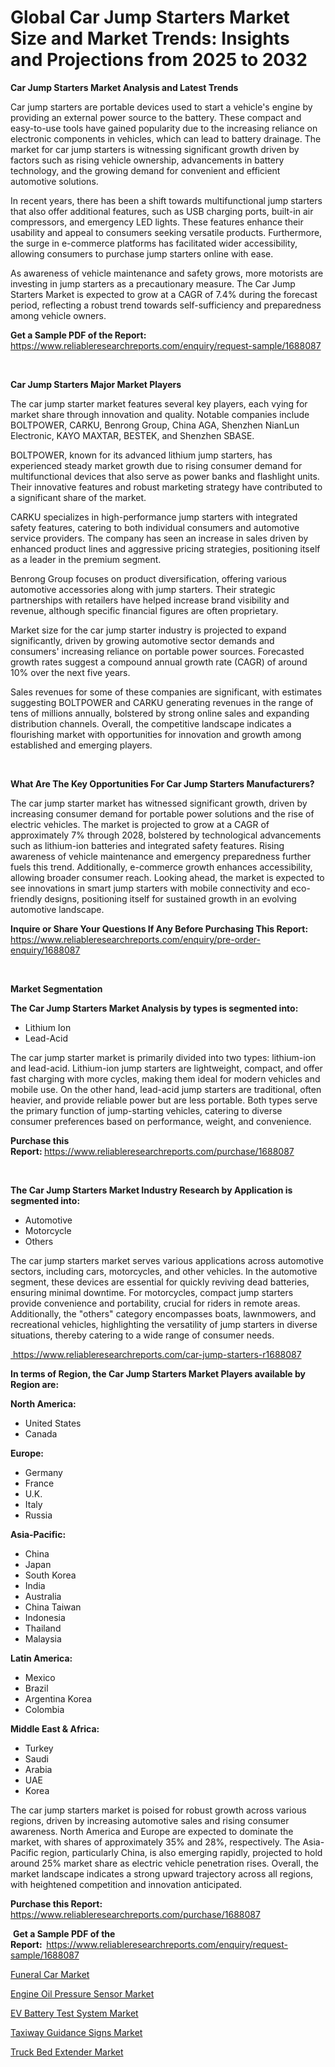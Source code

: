 <p><h1>Global Car Jump Starters Market Size and Market Trends: Insights and Projections from 2025 to 2032</h1></p><p><strong>Car Jump Starters Market Analysis and Latest Trends</strong></p>
<p><p>Car jump starters are portable devices used to start a vehicle's engine by providing an external power source to the battery. These compact and easy-to-use tools have gained popularity due to the increasing reliance on electronic components in vehicles, which can lead to battery drainage. The market for car jump starters is witnessing significant growth driven by factors such as rising vehicle ownership, advancements in battery technology, and the growing demand for convenient and efficient automotive solutions.</p><p>In recent years, there has been a shift towards multifunctional jump starters that also offer additional features, such as USB charging ports, built-in air compressors, and emergency LED lights. These features enhance their usability and appeal to consumers seeking versatile products. Furthermore, the surge in e-commerce platforms has facilitated wider accessibility, allowing consumers to purchase jump starters online with ease.</p><p>As awareness of vehicle maintenance and safety grows, more motorists are investing in jump starters as a precautionary measure. The Car Jump Starters Market is expected to grow at a CAGR of 7.4% during the forecast period, reflecting a robust trend towards self-sufficiency and preparedness among vehicle owners.</p></p>
<p><strong>Get a Sample PDF of the Report:&nbsp;</strong> <a href="https://www.reliableresearchreports.com/enquiry/request-sample/1688087?utm_campaign=34&utm_medium=2&utm_source=Github&utm_content=ia&utm_term=30032025&utm_id=car-jump-starters">https://www.reliableresearchreports.com/enquiry/request-sample/1688087</a></p>
<p>&nbsp;</p>
<p><strong>Car Jump Starters Major Market Players</strong></p>
<p><p>The car jump starter market features several key players, each vying for market share through innovation and quality. Notable companies include BOLTPOWER, CARKU, Benrong Group, China AGA, Shenzhen NianLun Electronic, KAYO MAXTAR, BESTEK, and Shenzhen SBASE. </p><p>BOLTPOWER, known for its advanced lithium jump starters, has experienced steady market growth due to rising consumer demand for multifunctional devices that also serve as power banks and flashlight units. Their innovative features and robust marketing strategy have contributed to a significant share of the market.</p><p>CARKU specializes in high-performance jump starters with integrated safety features, catering to both individual consumers and automotive service providers. The company has seen an increase in sales driven by enhanced product lines and aggressive pricing strategies, positioning itself as a leader in the premium segment.</p><p>Benrong Group focuses on product diversification, offering various automotive accessories along with jump starters. Their strategic partnerships with retailers have helped increase brand visibility and revenue, although specific financial figures are often proprietary.</p><p>Market size for the car jump starter industry is projected to expand significantly, driven by growing automotive sector demands and consumers' increasing reliance on portable power sources. Forecasted growth rates suggest a compound annual growth rate (CAGR) of around 10% over the next five years.</p><p>Sales revenues for some of these companies are significant, with estimates suggesting BOLTPOWER and CARKU generating revenues in the range of tens of millions annually, bolstered by strong online sales and expanding distribution channels. Overall, the competitive landscape indicates a flourishing market with opportunities for innovation and growth among established and emerging players.</p></p>
<p>&nbsp;</p>
<p><strong>What Are The Key Opportunities For Car Jump Starters Manufacturers?</strong></p>
<p><p>The car jump starter market has witnessed significant growth, driven by increasing consumer demand for portable power solutions and the rise of electric vehicles. The market is projected to grow at a CAGR of approximately 7% through 2028, bolstered by technological advancements such as lithium-ion batteries and integrated safety features. Rising awareness of vehicle maintenance and emergency preparedness further fuels this trend. Additionally, e-commerce growth enhances accessibility, allowing broader consumer reach. Looking ahead, the market is expected to see innovations in smart jump starters with mobile connectivity and eco-friendly designs, positioning itself for sustained growth in an evolving automotive landscape.</p></p>
<p><strong>Inquire or Share Your Questions If Any Before Purchasing This Report:</strong> <a href="https://www.reliableresearchreports.com/enquiry/pre-order-enquiry/1688087?utm_campaign=34&utm_medium=2&utm_source=Github&utm_content=ia&utm_term=30032025&utm_id=car-jump-starters">https://www.reliableresearchreports.com/enquiry/pre-order-enquiry/1688087</a></p>
<p>&nbsp;</p>
<p><strong>Market Segmentation</strong></p>
<p><strong>The Car Jump Starters Market Analysis by types is segmented into:</strong></p>
<p><ul><li>Lithium Ion</li><li>Lead-Acid</li></ul></p>
<p><p>The car jump starter market is primarily divided into two types: lithium-ion and lead-acid. Lithium-ion jump starters are lightweight, compact, and offer fast charging with more cycles, making them ideal for modern vehicles and mobile use. On the other hand, lead-acid jump starters are traditional, often heavier, and provide reliable power but are less portable. Both types serve the primary function of jump-starting vehicles, catering to diverse consumer preferences based on performance, weight, and convenience.</p></p>
<p><strong>Purchase this Report:&nbsp;</strong><a href="https://www.reliableresearchreports.com/purchase/1688087?utm_campaign=34&utm_medium=2&utm_source=Github&utm_content=ia&utm_term=30032025&utm_id=car-jump-starters">https://www.reliableresearchreports.com/purchase/1688087</a></p>
<p>&nbsp;</p>
<p><strong>The Car Jump Starters Market Industry Research by Application is segmented into:</strong></p>
<p><ul><li>Automotive</li><li>Motorcycle</li><li>Others</li></ul></p>
<p><p>The car jump starters market serves various applications across automotive sectors, including cars, motorcycles, and other vehicles. In the automotive segment, these devices are essential for quickly reviving dead batteries, ensuring minimal downtime. For motorcycles, compact jump starters provide convenience and portability, crucial for riders in remote areas. Additionally, the "others" category encompasses boats, lawnmowers, and recreational vehicles, highlighting the versatility of jump starters in diverse situations, thereby catering to a wide range of consumer needs.</p></p>
<p><a href="https://www.reliableresearchreports.com/car-jump-starters-r1688087?utm_campaign=34&utm_medium=2&utm_source=Github&utm_content=ia&utm_term=30032025&utm_id=car-jump-starters">&nbsp;https://www.reliableresearchreports.com/car-jump-starters-r1688087</a></p>
<p><strong>In terms of Region, the Car Jump Starters Market Players available by Region are:</strong></p>
<p>
    <p> <strong> North America: </strong>
        <ul>
            <li>United States</li>
            <li>Canada</li>
        </ul>
        </p> 
    <p> <strong> Europe: </strong>
        <ul>
            <li>Germany</li>
            <li>France</li>
            <li>U.K.</li>
            <li>Italy</li>
            <li>Russia</li>
        </ul>
        </p> 
    <p> <strong> Asia-Pacific: </strong>
        <ul>
            <li>China</li>
            <li>Japan</li>
            <li>South Korea</li>
            <li>India</li>
            <li>Australia</li>
            <li>China Taiwan</li>
            <li>Indonesia</li>
            <li>Thailand</li>
            <li>Malaysia</li>
        </ul>
        </p> 
    <p> <strong> Latin America: </strong>
        <ul>
            <li>Mexico</li>
            <li>Brazil</li>
            <li>Argentina Korea</li>
            <li>Colombia</li>
        </ul>
        </p> 
    <p> <strong> Middle East & Africa: </strong>
        <ul>
            <li>Turkey</li>
            <li>Saudi</li>
            <li>Arabia</li>
            <li>UAE</li>
            <li>Korea</li>
        </ul>
    </p>
    </p>
<p><p>The car jump starters market is poised for robust growth across various regions, driven by increasing automotive sales and rising consumer awareness. North America and Europe are expected to dominate the market, with shares of approximately 35% and 28%, respectively. The Asia-Pacific region, particularly China, is also emerging rapidly, projected to hold around 25% market share as electric vehicle penetration rises. Overall, the market landscape indicates a strong upward trajectory across all regions, with heightened competition and innovation anticipated.</p></p>
<p><strong>Purchase this Report: </strong><a href="https://www.reliableresearchreports.com/purchase/1688087?utm_campaign=34&utm_medium=2&utm_source=Github&utm_content=ia&utm_term=30032025&utm_id=car-jump-starters">https://www.reliableresearchreports.com/purchase/1688087</a></p>
<p>&nbsp;<strong>Get a Sample PDF of the Report:&nbsp;&nbsp;</strong><a href="https://www.reliableresearchreports.com/enquiry/request-sample/1688087?utm_campaign=34&utm_medium=2&utm_source=Github&utm_content=ia&utm_term=30032025&utm_id=car-jump-starters">https://www.reliableresearchreports.com/enquiry/request-sample/1688087</a></p>
<p><strong></strong></p>
<p><p><a href="https://github.com/avikalitesjj/Market-Research-Report-List-1/blob/main/funeral-car-market.md?utm_campaign=34&utm_medium=2&utm_source=Github&utm_content=ia&utm_term=30032025&utm_id=car-jump-starters">Funeral Car Market</a></p><p><a href="https://github.com/nontoengolo/Market-Research-Report-List-1/blob/main/engine-oil-pressure-sensor-market.md?utm_campaign=34&utm_medium=2&utm_source=Github&utm_content=ia&utm_term=30032025&utm_id=car-jump-starters">Engine Oil Pressure Sensor Market</a></p><p><a href="https://github.com/pomasifilo/Market-Research-Report-List-1/blob/main/ev-battery-test-system-market.md?utm_campaign=34&utm_medium=2&utm_source=Github&utm_content=ia&utm_term=30032025&utm_id=car-jump-starters">EV Battery Test System Market</a></p><p><a href="https://github.com/signallaikun/Market-Research-Report-List-1/blob/main/taxiway-guidance-signs-market.md?utm_campaign=34&utm_medium=2&utm_source=Github&utm_content=ia&utm_term=30032025&utm_id=car-jump-starters">Taxiway Guidance Signs Market</a></p><p><a href="https://github.com/shefikagbons/Market-Research-Report-List-1/blob/main/truck-bed-extender-market.md?utm_campaign=34&utm_medium=2&utm_source=Github&utm_content=ia&utm_term=30032025&utm_id=car-jump-starters">Truck Bed Extender Market</a></p></p>